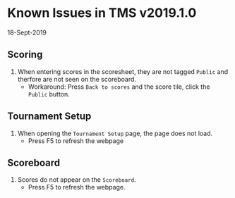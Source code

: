 # Known Issues in TMS v2019.1.0
18-Sept-2019
## Scoring
1. When entering scores in the scoresheet, they are not tagged `Public` and therfore are not seen on the scoreboard.
    * Workaround: Press `Back to scores` and the score tile, click the `Public` button.

## Tournament Setup
1. When opening the `Tournament Setup` page, the page does not load.
    * Press F5 to refresh the webpage

## Scoreboard
1. Scores do not appear on the `Scoreboard`.
    * Press F5 to refresh the webpage.
